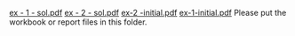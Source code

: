 [ex - 1 - sol.pdf](https://github.com/nalcindor1/sme-bi-course-application/files/10702918/ex.-.1.-.sol.pdf)
[ex - 2 - sol.pdf](https://github.com/nalcindor1/sme-bi-course-application/files/10702919/ex.-.2.-.sol.pdf)
[ex-2 -initial.pdf](https://github.com/nalcindor1/sme-bi-course-application/files/10702861/ex-2.-initial.pdf)
[ex-1-initial.pdf](https://github.com/nalcindor1/sme-bi-course-application/files/10702818/ex-1-initial.pdf)
Please put the workbook or report files in this folder.
